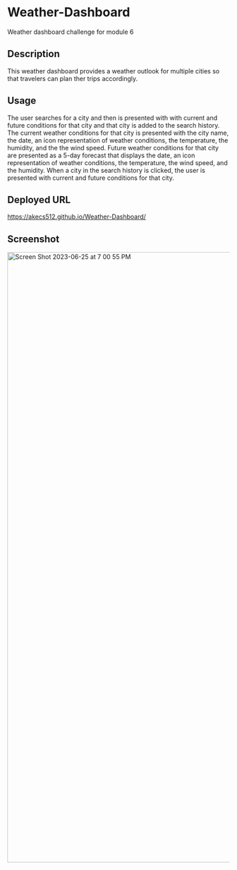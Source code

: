 # Weather-Dashboard
Weather dashboard challenge for module 6

## Description
This weather dashboard provides a weather outlook for multiple cities so that travelers can plan ther trips accordingly.

## Usage

The user searches for a city and then is presented with with current and future conditions for that city and that city is added to the search history. The current weather conditions for that city is presented with the city name, the date, an icon representation of weather conditions, the temperature, the humidity, and the the wind speed. Future weather conditions for that city are presented as a 5-day forecast that displays the date, an icon representation of weather conditions, the temperature, the wind speed, and the humidity. When a city in the search history is clicked, the user is presented with current and future conditions for that city.

## Deployed URL
https://akecs512.github.io/Weather-Dashboard/

## Screenshot

<img width="1384" alt="Screen Shot 2023-06-25 at 7 00 55 PM" src="https://github.com/akecs512/Weather-Dashboard/assets/79340489/a5db7e9c-5b9b-4713-876e-2ca0b3ea75e9">


